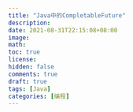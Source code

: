 ```yaml
---
title: "Java中的CompletableFuture"
description:
date: 2021-08-31T22:15:08+08:00
image:
math:
toc: true
license:
hidden: false
comments: true
draft: true
tags: [Java]
categories: [编程]
---
```


